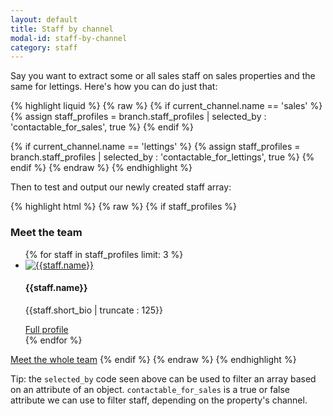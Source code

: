 ```yaml
---
layout: default
title: Staff by channel
modal-id: staff-by-channel
category: staff
---
```

Say you want to extract some or all sales staff on sales properties and the same for lettings. Here's how you can do just that:

{% highlight liquid %}
{% raw %}
{% if current_channel.name == 'sales' %}
    {% assign staff_profiles = branch.staff_profiles
    | selected_by : 'contactable_for_sales', true %}
{% endif %}

{% if current_channel.name == 'lettings' %}
    {% assign staff_profiles = branch.staff_profiles
    | selected_by : 'contactable_for_lettings', true %}
{% endif %}
{% endraw %}
{% endhighlight %}

Then to test and output our newly created staff array:

{% highlight html %}
{% raw %}
{% if staff_profiles %}
 <h3>Meet the team</h3>  
 <ul class="thumbnails">
  {% for staff in staff_profiles limit: 3 %}
   <li>
    <a href="{{ staff | url_for_staff_member }}">
     <img src="{{staff.avatar | url_for_generic_image }}" alt="{{staff.name}}" />
    </a>
    <h4>{{staff.name}}</h4>
    <p>{{staff.short_bio | truncate : 125}}</p>
    <a href="{{ staff | url_for_staff_member }}">Full profile</a>
   </li>
  {% endfor %}
 </ul> 
 <a href="/staff" class="button">Meet the whole team</a>
{% endif %}
{% endraw %}
{% endhighlight %}

Tip: the ``selected_by`` code seen above can be used to filter an array based on an attribute of an object. ``contactable_for_sales`` is a true or false attribute we can use to filter staff, depending on the property's channel.